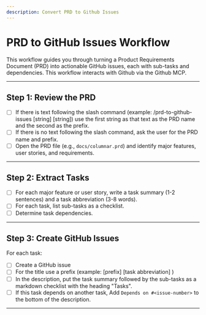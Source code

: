 ```yaml
---
description: Convert PRD to Github Issues
---
```


# PRD to GitHub Issues Workflow

This workflow guides you through turning a Product Requirements Document (PRD) into actionable GitHub issues, each with sub-tasks and dependencies. This workflow interacts with Github via the Github MCP.

---

## Step 1: Review the PRD

- [ ] If there is text following the slash command (example: /prd-to-github-issues [string] [string]) use the first string as that text as the PRD name and the second as the prefix.
- [ ] If there is no text following the slash command, ask the user for the PRD name and prefix.
- [ ] Open the PRD file (e.g., `docs/columnar.prd`) and identify major features, user stories, and requirements.

---

## Step 2: Extract Tasks

- [ ] For each major feature or user story, write a task summary (1-2 sentences) and a task abbreviation (3-8 words).
- [ ] For each task, list sub-tasks as a checklist.
- [ ] Determine task dependencies.

---

## Step 3: Create GitHub Issues

For each task:
- [ ] Create a GitHub issue
- [ ] For the title use a prefix (example: [prefix] [task abbreviation] )
- [ ] In the description, put the task summary followed by the sub-tasks as a markdown checklist with the heading "Tasks".
- [ ] If this task depends on another task, Add `Depends on #<issue-number>` to the bottom of the description.

---
